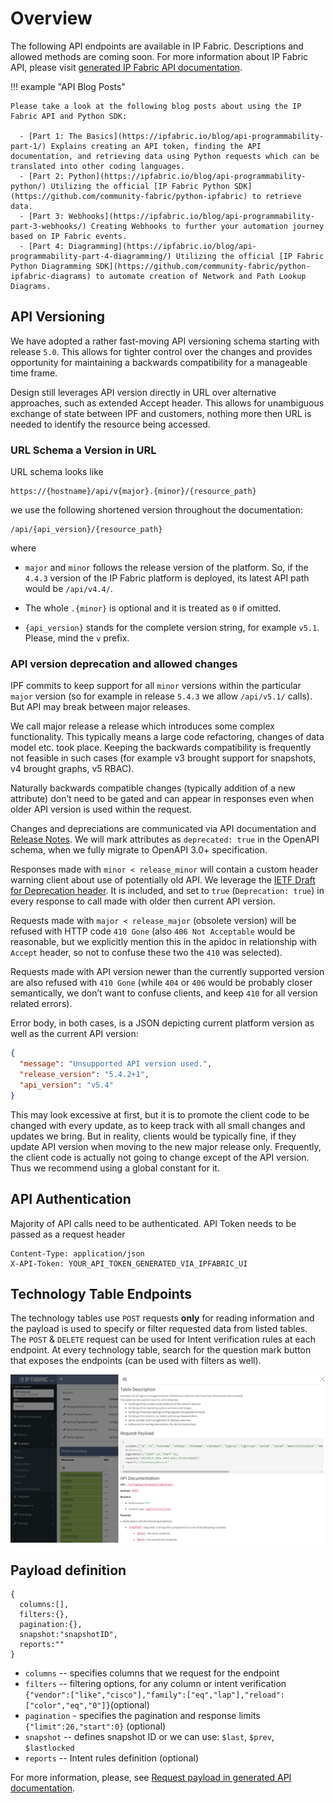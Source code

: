 # Overview

The following API endpoints are available in IP Fabric. Descriptions and
allowed methods are coming soon. For more information about IP Fabric
API, please visit [generated IP Fabric API documentation](../api/index.html).

!!! example "API Blog Posts"

    Please take a look at the following blog posts about using the IP Fabric API and Python SDK:

      - [Part 1: The Basics](https://ipfabric.io/blog/api-programmability-part-1/) Explains creating an API token, finding the API documentation, and retrieving data using Python requests which can be translated into other coding languages.
      - [Part 2: Python](https://ipfabric.io/blog/api-programmability-python/) Utilizing the official [IP Fabric Python SDK](https://github.com/community-fabric/python-ipfabric) to retrieve data.
      - [Part 3: Webhooks](https://ipfabric.io/blog/api-programmability-part-3-webhooks/) Creating Webhooks to further your automation journey based on IP Fabric events.
      - [Part 4: Diagramming](https://ipfabric.io/blog/api-programmability-part-4-diagramming/) Utilizing the official [IP Fabric Python Diagramming SDK](https://github.com/community-fabric/python-ipfabric-diagrams) to automate creation of Network and Path Lookup Diagrams.

## API Versioning

We have adopted a rather fast-moving API versioning schema starting with
release `5.0`. This allows for tighter control over the changes and provides
opportunity for maintaining a backwards compatibility for a manageable time
frame.

Design still leverages API version directly in URL over alternative approaches,
such as extended Accept header. This allows for unambiguous exchange of state
between IPF and customers, nothing more then URL is needed to identify the
resource being accessed.

### URL Schema a Version in URL

URL schema looks like

```shell
https://{hostname}/api/v{major}.{minor}/{resource_path}
```

we use the following shortened version throughout the documentation:

```shell
/api/{api_version}/{resource_path}
```

where

- `major` and `minor` follows the release version of the platform. So, if the
  `4.4.3` version of the IP Fabric platform is deployed, its latest API path
  would be `/api/v4.4/`.

- The whole `.{minor}` is optional and it is treated as `0` if omitted.

- `{api_version}` stands for the complete version string, for example `v5.1`.
  Please, mind the `v` prefix.

### API version deprecation and allowed changes

IPF commits to keep support for all `minor` versions within the particular
`major` version (so for example in release `5.4.3` we allow `/api/v5.1/`
calls). But API may break between major releases.

We call major release a release which introduces some complex functionality.
This typically means a large code refactoring, changes of data model etc. took
place. Keeping the backwards compatibility is frequently not feasible in such
cases (for example v3 brought support for snapshots, v4 brought graphs, v5
RBAC).

Naturally backwards compatible changes (typically addition of a new attribute)
don’t need to be gated and can appear in responses even when older API version
is used within the request.

Changes and depreciations are communicated via API documentation and [Release
Notes](../releases/index.md). We will mark attributes as `deprecated: true` in
the OpenAPI schema, when we fully migrate to OpenAPI 3.0+ specification.

Responses made with `minor < release_minor` will contain a custom header
warning client about use of potentially old API. We leverage the [IETF Draft
for Deprecation header](https://datatracker.ietf.org/doc/html/draft-ietf-httpapi-deprecation-header).
It is included, and set to `true` (`Deprecation: true`) in every response to
call made with older then current API version.

Requests made with `major < release_major` (obsolete version) will be refused
with HTTP code `410 Gone` (also `406 Not Acceptable` would be reasonable, but
we explicitly mention this in the apidoc in relationship with `Accept` header,
so not to confuse these two the `410` was selected).

Requests made with API version newer than the currently supported version are
also refused with `410 Gone` (while `404` or `406` would be probably closer
semantically, we don’t want to confuse clients, and keep `410` for all version
related errors).

Error body, in both cases, is a JSON depicting current platform version as well
as the current API version:

```json
{
  "message": "Unsupported API version used.",
  "release_version": "5.4.2+1",
  "api_version": "v5.4"
}
```

This may look excessive at first, but it is to promote the client code to be
changed with every update, as to keep track with all small changes and updates
we bring. But in reality, clients would be typically fine, if they update API
version when moving to the new major release only. Frequently, the client code
is actually not going to change except of the API version. Thus we recommend
using a global constant for it.

## API Authentication

Majority of API calls need to be authenticated. API Token needs to be passed as
a request header

```http
Content-Type: application/json
X-API-Token: YOUR_API_TOKEN_GENERATED_VIA_IPFABRIC_UI
```

## Technology Table Endpoints

The technology tables use `POST` requests **only** for reading information and
the payload is used to specify or filter requested data from listed tables. The
`POST` & `DELETE` request can be used for Intent verification rules at each
endpoint. At every technology table, search for the question mark button that
exposes the endpoints (can be used with filters as well).

![API Endpoint inline description](endpoint_inline_description.png)

## Payload definition

```jscript
{
  columns:[],
  filters:{},
  pagination:{},
  snapshot:"snapshotID",
  reports:""
}
```

- `columns` -- specifies columns that we request for the endpoint
- `filters` -- filtering options, for any column or intent
  verification
  `{"vendor":["like","cisco"],"family":["eq","lap"],"reload":["color","eq","0"]}`(optional)
- `pagination` - specifies the pagination and response limits
  `{"limit":26,"start":0}` (optional)
- `snapshot` -- defines snapshot ID or we can use: `$last`, `$prev`, `$lastlocked`
- `reports` -- Intent rules definition (optional)

For more information, please, see [Request payload in generated API documentation](../api/#header-request-payload).
